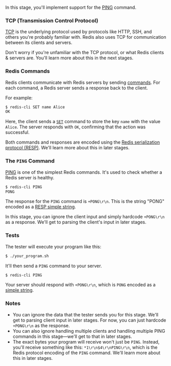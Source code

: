 In this stage, you'll implement support for the [PING](https://redis.io/commands/ping) command.

### TCP (Transmission Control Protocol)

[TCP](https://en.wikipedia.org/wiki/Transmission_Control_Protocol) is the underlying protocol used by protocols like HTTP, SSH, and others you're probably familiar with. Redis also uses TCP for communication between its clients and servers.

Don't worry if you're unfamiliar with the TCP protocol, or what Redis clients & servers are. You'll learn more about this in the next stages.

### Redis Commands

Redis clients communicate with Redis servers by sending [commands](https://redis.io/commands/). For each command, a Redis server sends a response back to the client.

For example:

```bash
$ redis-cli SET name Alice
OK
```

Here, the client sends a [`SET`](https://redis.io/docs/latest/commands/set/) command to store the key `name` with the value `Alice`. The server responds with `OK`, confirming that the action was successful.

Both commands and responses are encoded using the [Redis serialization protocol (RESP)](https://redis.io/docs/latest/develop/reference/protocol-spec/). We'll learn more about this in later stages.

### The `PING` Command

[PING](https://redis.io/commands/ping/) is one of the simplest Redis commands. It's used to check whether a Redis server is healthy.

```bash
$ redis-cli PING
PONG
```

The response for the `PING` command is `+PONG\r\n`. This is the string "PONG" encoded as a [RESP simple string](https://redis.io/docs/latest/develop/reference/protocol-spec/#simple-strings).

In this stage, you can ignore the client input and simply hardcode `+PONG\r\n` as a response. We'll get to parsing the client's input in later stages.

### Tests

The tester will execute your program like this:

```bash
$ ./your_program.sh
```

It'll then send a `PING` command to your server.

```bash
$ redis-cli PING
```

Your server should respond with `+PONG\r\n`, which is `PONG` encoded as a [simple string](https://redis.io/docs/latest/develop/reference/protocol-spec/#simple-strings).

### Notes

- You can ignore the data that the tester sends you for this stage. We'll get to parsing
  client input in later stages. For now, you can just hardcode `+PONG\r\n` as the response.
- You can also ignore handling multiple clients and handling multiple PING commands in this stage—we'll get to that in later stages.
- The exact bytes your program will receive won't just be `PING`. Instead, you'll receive something like this: `*1\r\n$4\r\nPING\r\n`,
  which is the Redis protocol encoding of the `PING` command. We'll learn more about this in later stages.
